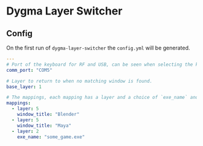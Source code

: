 # Dygma Layer Switcher

## Config

On the first run of `dygma-layer-switcher` the `config.yml` will be generated.

```yaml
---
# Port of the keyboard for RF and USB, can be seen when selecting the keyboard in bazecor.
comm_port: "COM5"

# Layer to return to when no matching window is found.
base_layer: 1

# The mappings, each mapping has a layer and a choice of `exe_name` and/or `window_title`.
mappings:
  - layer: 5
    window_title: "Blender"
  - layer: 5
    window_title: "Maya"
  - layer: 2
    exe_name: "some_game.exe"

```
